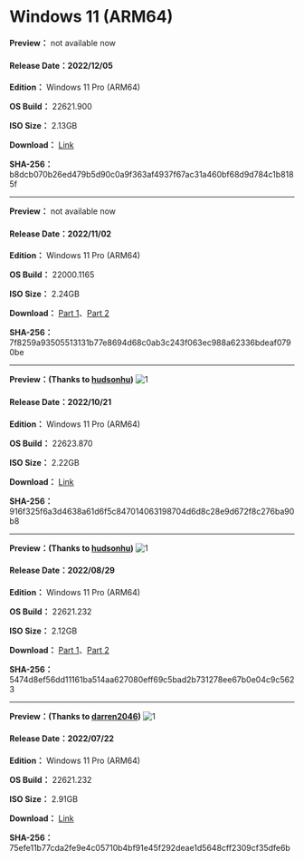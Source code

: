 # Windows 11 (ARM64)

**Preview：** not available now

#### Release Date：2022/12/05

**Edition：** Windows 11 Pro (ARM64)

**OS Build：** 22621.900

**ISO Size：** 2.13GB

**Download：** [Link](https://gmnfuedutw-my.sharepoint.com/:u:/g/personal/40543229_gm_nfu_edu_tw/EZ_qSLneH-FDg_ctfmQudsoBbx5GSdjQPzlo-ys9GMH8ng?e=iuKquJ)

**SHA-256：** b8dcb070b26ed479b5d90c0a9f363af4937f67ac31a460bf68d9d784c1b8185f

----

**Preview：** not available now

#### Release Date：2022/11/02

**Edition：** Windows 11 Pro (ARM64)

**OS Build：** 22000.1165

**ISO Size：** 2.24GB

**Download：** [Part 1](https://github.com/WhatTheBlock/WindowsSimplify/releases/download/iso/22000.1165_arm_221102.part1.rar)、[Part 2](https://github.com/WhatTheBlock/WindowsSimplify/releases/download/iso/22000.1165_arm_221102.part2.rar)

**SHA-256：** 7f8259a93505513131b77e8694d68c0ab3c243f063ec988a62336bdeaf0790be

----

**Preview：(Thanks to [hudsonhu](https://github.com/hudsonhu))**
![1](https://github.com/WhatTheBlock/WindowsSimplify/blob/master/preview/22623.870_arm_221021.png)

#### Release Date：2022/10/21

**Edition：** Windows 11 Pro (ARM64)

**OS Build：** 22623.870

**ISO Size：** 2.22GB

**Download：** [Link](https://gmnfuedutw-my.sharepoint.com/:u:/g/personal/40543229_gm_nfu_edu_tw/EaMEJj6KNDlKt68FJiZ-RiUBALJW9TK2EdFgRF6_OYaqrA?e=l2UsEM)

**SHA-256：** 916f325f6a3d4638a61d6f5c847014063198704d6d8c28e9d672f8c276ba90b8

----

**Preview：(Thanks to [hudsonhu](https://github.com/hudsonhu))**
![1](https://github.com/WhatTheBlock/WindowsSimplify/blob/master/preview/22621.232_arm_221018.png)

#### Release Date：2022/08/29

**Edition：** Windows 11 Pro (ARM64)

**OS Build：** 22621.232

**ISO Size：** 2.12GB

**Download：** [Part 1](https://github.com/WhatTheBlock/WindowsSimplify/releases/download/iso/22621.232_arm_221018.part1.rar)、[Part 2](https://github.com/WhatTheBlock/WindowsSimplify/releases/download/iso/22621.232_arm_221018.part2.rar)

**SHA-256：** 5474d8ef56dd11161ba514aa627080eff69c5bad2b731278ee67b0e04c9c5623

----

**Preview：(Thanks to [darren2046](https://github.com/darren2046))**
![1](https://github.com/WhatTheBlock/WindowsSimplify/blob/master/preview/22621.232_arm_220722.png)

#### Release Date：2022/07/22

**Edition：** Windows 11 Pro (ARM64)

**OS Build：** 22621.232

**ISO Size：** 2.91GB

**Download：** [Link](https://gmnfuedutw-my.sharepoint.com/:u:/g/personal/40543229_gm_nfu_edu_tw/EeGy0pfHeCRAsICjV7JyB5cBgXQ3WVu_q8Mh1obyqVISfA?e=2wPkfF)

**SHA-256：** 75efe11b77cda2fe9e4c05710b4bf91e45f292deae1d5648cff2309cf35dfe6b
